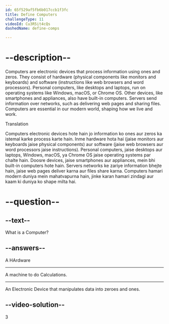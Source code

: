 ```yaml
---
id: 65f529af5fb6b017ccb1f3fc
title: Define Computers
challengeType: 11
videoId: Cu3R5it4cQs
dashedName: define-comps

---
```


# --description--

Computers are electronic devices that process information using ones and zeros. They consist of hardware (physical components like monitors and keyboards) and software (instructions like web browsers and word processors). Personal computers, like desktops and laptops, run on operating systems like Windows, macOS, or Chrome OS. Other devices, like smartphones and appliances, also have built-in computers. Servers send information over networks, such as delivering web pages and sharing files. Computers are essential in our modern world, shaping how we live and work.

Translation 

Computers electronic devices hote hain jo information ko ones aur zeros ka istemal karke process karte hain. Inme hardware hota hai (jaise monitors aur keyboards jaise physical components) aur software (jaise web browsers aur word processors jaise instructions). Personal computers, jaise desktops aur laptops, Windows, macOS, ya Chrome OS jaise operating systems par chalte hain. Doosre devices, jaise smartphones aur appliances, mein bhi built-in computers hote hain. Servers networks ke zariye information bhejte hain, jaise web pages deliver karna aur files share karna. Computers hamari modern duniya mein mahatvapurna hain, jinke karan hamari zindagi aur kaam ki duniya ko shape milta hai.

# --question--


## --text--

What is a Computer? 

## --answers--

A HArdware

---

A machine to do Calculations.

---

An Electronic Device that manipulates data into zeroes and ones.


## --video-solution--

3
